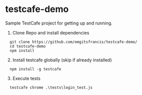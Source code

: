 # testcafe-demo
Sample TestCafe project for getting up and running.

1. Clone Repo and install dependencies
```
  git clone https://github.com/omgitsfrancis/testcafe-demo/
  cd testcafe-demo
  npm install
```
2. Install testcafe globally (skip if already installed)
 ```
   npm install -g testcafe
 ```
3. Execute tests
```
  testcafe chrome .\tests\login_test.js
```
